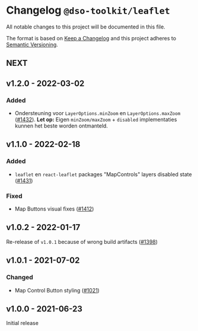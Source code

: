 # Changelog `@dso-toolkit/leaflet`
All notable changes to this project will be documented in this file.

The format is based on [Keep a Changelog](http://keepachangelog.com/en/1.0.0/) and this project adheres to [Semantic Versioning](http://semver.org/spec/v2.0.0.html).

## NEXT

## v1.2.0 - 2022-03-02

### Added
* Ondersteuning voor `LayerOptions.minZoom` en `LayerOptions.maxZoom` ([#1432](https://github.com/dso-toolkit/dso-toolkit/issues/1432)). **Let op:** Eigen `minZoom/maxZoom` + `disabled` implementaties kunnen het beste worden ontmanteld.

## v1.1.0 - 2022-02-18

### Added
* `leaflet` en `react-leaflet` packages "MapControls" layers disabled state ([#1431](https://github.com/dso-toolkit/dso-toolkit/issues/1431))

### Fixed
* Map Buttons visual fixes ([#1412](https://github.com/dso-toolkit/dso-toolkit/issues/1412))

## v1.0.2 - 2022-01-17
Re-release of `v1.0.1` because of wrong build artifacts ([#1398](https://github.com/dso-toolkit/dso-toolkit/issues/1398))

## v1.0.1 - 2021-07-02

### Changed
* Map Control Button styling ([#1021](https://github.com/dso-toolkit/dso-toolkit/issues/1021))

## v1.0.0 - 2021-06-23
Initial release
